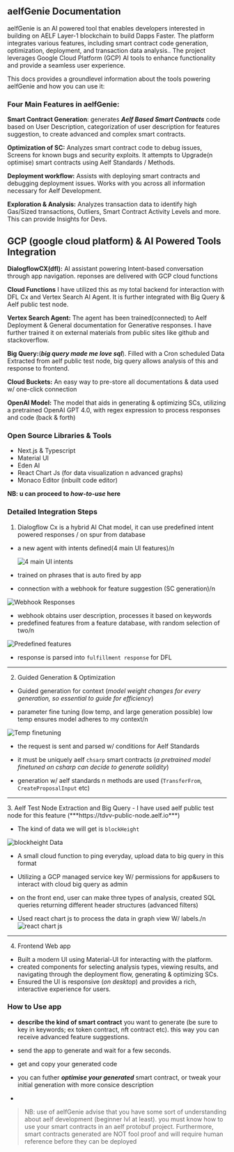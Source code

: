 ## aelfGenie Documentation

aelfGenie is an AI powered tool that enables developers interested in building on AELF Layer-1 blockchain to build Dapps Faster. The platform integrates various features, including smart contract code generation, optimization, deployment, and transaction data analysis.. The project leverages Google Cloud Platform (GCP) AI tools to enhance functionality and provide a seamless user experience.

This docs provides a groundlevel information about the tools powering aelfGenie and how you can use it:


### Four Main Features in aelfGenie:
**Smart Contract Generation**: generates ***Aelf Based Smart Contracts*** code based on User Description, categorization of user description for features suggestion, to create advanced and complex smart contracts.

**Optimization of SC:** Analyzes smart contract code to debug issues, Screens for known bugs and security exploits. It attempts to Upgrade(n optimise) smart contracts using Aelf Standards / Methods.

**Deployment workflow:** Assists with deploying smart contracts and debugging deployment issues. Works with you across all information necessary for Aelf Development.

**Exploration & Analysis:** Analyzes transaction data to identify high Gas/Sized transactions, Outliers, Smart Contract Activity Levels and more. This can provide Insights for Devs.


## GCP (google cloud platform) & AI Powered Tools Integration

**DialogflowCX(dfl):** AI assistant powering Intent-based conversation through app navigation. reponses are delivered with GCP cloud functions

**Cloud Functions** I have utilized this as my total backend for interaction with DFL Cx and Vertex Search AI Agent. It is further integrated with Big Query & Aelf public test node.

**Vertex Search Agent:** The agent has been trained(connected) to Aelf Deployment & General documentation for Generative responses. I have further trained it on external materials from public sites like github and stackoverflow.

**Big Query:**(***big query made me love sql***). Filled with a Cron scheduled Data Extracted from aelf public test node, big query allows analysis of this and response to frontend.

**Cloud Buckets:** An easy way to pre-store all documentations & data used w/ one-click connection

**OpenAI Model:** The model that aids in generating & optimizing SCs, utilizing a pretrained OpenAI GPT 4.0, with regex expression to process responses and code (back & forth)

### Open Source Libraries & Tools
* Next.js & Typescript
* Material UI
* Eden AI
* React Chart Js (for data visualization n advanced graphs)
* Monaco Editor (inbuilt code editor)

**NB: u can proceed to *how-to-use* here**

### Detailed Integration Steps
1. Dialogflow Cx is a hybrid AI Chat model, it can use predefined intent powered responses / on spur from database
- a new agent with intents defined(4 main UI features)/n
  
  ![4 main UI intents](images/2.png)
- trained on phrases that is auto fired by app
- connection with a webhook for feature suggestion (SC generation)/n

 ![Webhook Responses](images/3.png)
- webhook obtains user description, processes it based on keywords
- predefined features from a feature database, with random selection of two/n

 ![Predefined features](images/4.png)
- response is parsed into `fulfillment response` for DFL

<hr>

2. Guided Generation & Optimization
- Guided generation for context (*model weight changes for every generation, so essential to guide for efficiency*)

- parameter fine tuning (low temp, and large generation possible) low temp ensures model adheres to my context/n
  
![Temp finetuning](images/5.png)
- the request is sent and parsed w/ conditions for Aelf Standards
  
- it must be uniquely aelf `chsarp` smart contracts (*a pretrained model finetuned on csharp can decide to generate solidity*)
  
- generation w/ aelf standards n methods are used (`TransferFrom`, `CreateProposalInput` etc)

<hr>
3. Aelf Test Node Extraction and Big Query
- I have used aelf public test node for this feature (***https://tdvv-public-node.aelf.io***)

- The kind of data we will get is `blockHeight`

 ![blockheight Data](images/6.png)
- A small cloud function to ping everyday, upload data to big query in this format 
  
- Utilizing a GCP managed service key W/ permissions for  app&users to interact with cloud big query as admin
  
- on the front end, user can make three types of analysis, created SQL queries returning different header structures (advanced filters)
- Used react chart js to process the data in graph view W/ labels./n
 ![react chart js](images/8.png)

<hr>

4. Frontend Web app
- Built a modern UI using Material-UI for interacting with the platform.
- created components for selecting analysis types, viewing results, and navigating through the deployment flow, generating & optimizing SCs.
- Ensured the UI is responsive (*on desktop*) and provides a rich, interactive experience for users.


### How to Use app
- **describe the kind of smart contract** you want to generate (be sure to key in keywords; ex token contract, nft contract etc). this way you can receive advanced feature suggestions.
- send the app to generate and wait for a few seconds. 
- get and copy your generated code
- you can futher ***optimise your generated*** smart contract, or tweak your initial generation with more consice description

- 



> NB: use of aelfGenie advise that you have some sort of understanding about aelf development (beginner lvl at least). you must know how to use your smart contracts in an aelf protobuf project.
Furthermore, smart contracts generated are NOT fool proof and will require human reference before they can be deployed

